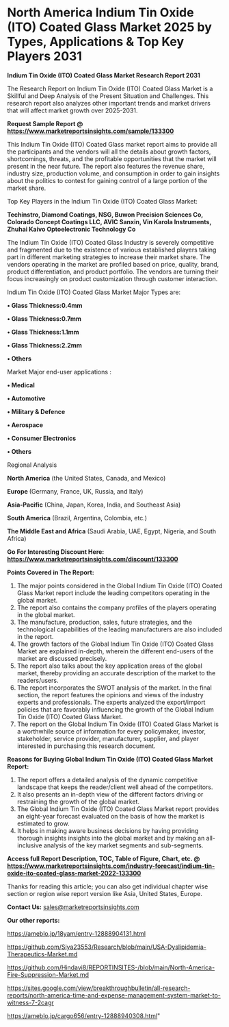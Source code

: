 # North America Indium Tin Oxide (ITO) Coated Glass Market 2025 by Types, Applications & Top Key Players 2031

<strong>Indium Tin Oxide (ITO) Coated Glass Market Research Report 2031</strong>

The Research Report on Indium Tin Oxide (ITO) Coated Glass Market is a Skillful and Deep Analysis of the Present Situation and Challenges. This research report also analyzes other important trends and market drivers that will affect market growth over 2025-2031.

<strong>Request Sample Report @ <a href=https://www.marketreportsinsights.com/sample/133300>https://www.marketreportsinsights.com/sample/133300</a></strong>

This Indium Tin Oxide (ITO) Coated Glass market report aims to provide all the participants and the vendors will all the details about growth factors, shortcomings, threats, and the profitable opportunities that the market will present in the near future. The report also features the revenue share, industry size, production volume, and consumption in order to gain insights about the politics to contest for gaining control of a large portion of the market share.

Top Key Players in the Indium Tin Oxide (ITO) Coated Glass Market:

<strong>Techinstro, Diamond Coatings, NSG, Buwon Precision Sciences Co, Colorado Concept Coatings LLC, AVIC Sanxin, Vin Karola Instruments, Zhuhai Kaivo Optoelectronic Technology Co</strong>

The Indium Tin Oxide (ITO) Coated Glass Industry is severely competitive and fragmented due to the existence of various established players taking part in different marketing strategies to increase their market share. The vendors operating in the market are profiled based on price, quality, brand, product differentiation, and product portfolio. The vendors are turning their focus increasingly on product customization through customer interaction.

Indium Tin Oxide (ITO) Coated Glass Market Major Types are:

<strong>• Glass Thickness:0.4mm

• Glass Thickness:0.7mm

• Glass Thickness:1.1mm

• Glass Thickness:2.2mm

• Others</strong>

Market Major end-user applications :

<strong>• Medical

• Automotive

• Military & Defence

• Aerospace

• Consumer Electronics

• Others</strong>

Regional Analysis

</u><strong><b>North America</b></strong> (the United States, Canada, and Mexico)

<strong><b>Europe </b></strong>(Germany, France, UK, Russia, and Italy)

<strong><b>Asia-Pacific</b></strong> (China, Japan, Korea, India, and Southeast Asia)

<strong><b>South America</b></strong> (Brazil, Argentina, Colombia, etc.)

<strong><b>The Middle East and Africa</b></strong> (Saudi Arabia, UAE, Egypt, Nigeria, and South Africa)

<strong>Go For Interesting Discount Here: <a href=https://www.marketreportsinsights.com/discount/133300>https://www.marketreportsinsights.com/discount/133300</a></strong>

<strong>Points Covered in The Report:</strong>
<ol>
  <li>The major points considered in the Global Indium Tin Oxide (ITO) Coated Glass Market report include the leading competitors operating in the global market.</li>
  <li>The report also contains the company profiles of the players operating in the global market.</li>
  <li>The manufacture, production, sales, future strategies, and the technological capabilities of the leading manufacturers are also included in the report.</li>
  <li>The growth factors of the Global Indium Tin Oxide (ITO) Coated Glass Market are explained in-depth, wherein the different end-users of the market are discussed precisely.</li>
  <li>The report also talks about the key application areas of the global market, thereby providing an accurate description of the market to the readers/users.</li>
  <li>The report incorporates the SWOT analysis of the market. In the final section, the report features the opinions and views of the industry experts and professionals. The experts analyzed the export/import policies that are favorably influencing the growth of the Global Indium Tin Oxide (ITO) Coated Glass Market.</li>
  <li>The report on the Global Indium Tin Oxide (ITO) Coated Glass Market is a worthwhile source of information for every policymaker, investor, stakeholder, service provider, manufacturer, supplier, and player interested in purchasing this research document.</li>
</ol>
<strong>Reasons for Buying Global Indium Tin Oxide (ITO) Coated Glass Market Report:</strong>

<ol>
  <li>The report offers a detailed analysis of the dynamic competitive landscape that keeps the reader/client well ahead of the competitors.</li>
  <li>It also presents an in-depth view of the different factors driving or restraining the growth of the global market.</li>
  <li>The Global Indium Tin Oxide (ITO) Coated Glass Market report provides an eight-year forecast evaluated on the basis of how the market is estimated to grow.</li>
  <li>It helps in making aware business decisions by having providing thorough insights insights into the global market and by making an all-inclusive analysis of the key market segments and sub-segments.</li>
</ol>
<strong>Access full Report Description, TOC, Table of Figure, Chart, etc. @ <a href=https://www.marketreportsinsights.com/industry-forecast/indium-tin-oxide-ito-coated-glass-market-2022-133300>https://www.marketreportsinsights.com/industry-forecast/indium-tin-oxide-ito-coated-glass-market-2022-133300</a></strong>


Thanks for reading this article; you can also get individual chapter wise section or region wise report version like Asia, United States, Europe.

<strong>Contact Us:</strong>
sales@marketreportsinsights.com

<strong>Our other reports:</strong>

<a href=https://ameblo.jp/18yam/entry-12888904131.html>https://ameblo.jp/18yam/entry-12888904131.html</a>

<a href=https://github.com/Siya23553/Research/blob/main/USA-Dyslipidemia-Therapeutics-Market.md>https://github.com/Siya23553/Research/blob/main/USA-Dyslipidemia-Therapeutics-Market.md</a>

<a href=https://github.com/Hindavi8/REPORTINSITES-/blob/main/North-America-Fire-Suppression-Market.md>https://github.com/Hindavi8/REPORTINSITES-/blob/main/North-America-Fire-Suppression-Market.md</a>

<a href=https://sites.google.com/view/breakthroughbulletin/all-research-reports/north-america-time-and-expense-management-system-market-to-witness-7-2cagr>https://sites.google.com/view/breakthroughbulletin/all-research-reports/north-america-time-and-expense-management-system-market-to-witness-7-2cagr</a>

<a href=https://ameblo.jp/cargo656/entry-12888940308.html>https://ameblo.jp/cargo656/entry-12888940308.html</a>"
